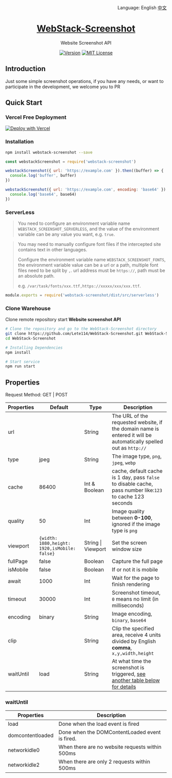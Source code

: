 <div align="right">
  Language:
  English
  <a title="中文" href="README_CN.md">中文</a>
</div>

<h1 align="center"><a href="https://github.com/lete114/WebStack-Screenshot" target="_blank">WebStack-Screenshot</a></h1>
<p align="center">Website Screenshot API </p>

<p align="center">
    <a href="https://github.com/Lete114/WebStack-Screenshot/releases/"><img src="https://img.shields.io/npm/v/webstack-screenshot?logo=npm" alt="Version"></a>
    <a href="https://github.com/Lete114/WebStack-Screenshot/blob/main/LICENSE"><img src="https://img.shields.io/npm/l/webstack-screenshot" alt="MIT License"></a>
</p>

## Introduction

Just some simple screenshot operations, if you have any needs, or want to participate in the development, we welcome you to PR

## Quick Start

### Vercel Free Deployment

[![Deploy with Vercel](https://vercel.com/button)](https://vercel.com/new/clone?repository-url=https://github.com/Lete114/WebStack-Screenshot/tree/Vercel)

### Installation

```bash
npm install webstack-screenshot --save
```

```js
const webstackScreenshot = require('webstack-screenshot')

webstackScreenshot({ url: 'https://example.com' }).then((buffer) => {
  console.log('buffer', buffer)
})

webstackScreenshot({ url: 'https://example.com', encoding: 'base64' }).then((base64) => {
  console.log('base64', base64)
})
```

### ServerLess

> You need to configure an environment variable name `WEBSTACK_SCREENSHOT_SERVERLESS`, and the value of the environment variable can be any value you want, e.g. `true`.

> You may need to manually configure font files if the intercepted site contains text in other languages.
>
> Configure the environment variable name `WEBSTACK_SCREENSHOT_FONTS`, the environment variable value can be a url or a path, multiple font files need to be split by `,`. url address must be `https://`, path must be an absolute path.
>
> e.g. `/var/task/fonts/xxx.ttf,https://xxxxx/xxx/xxx.ttf`.

```js
module.exports = require('webstack-screenshot/dist/src/serverless')
```

### Clone Warehouse

Clone remote repository start **Website screenshot API**

```bash
# Clone the repository and go to the WebStack-Screenshot directory
git clone https://github.com/Lete114/WebStack-Screenshot.git WebStack-Screenshot
cd WebStack-Screenshot

# Installing Dependencies
npm install

# Start service
npm run start
```

## Properties

Request Method: GET | POST

| Properties | Default   | Type          | Description                                                                                                       |
| ---------- | --------- | ------------- | ----------------------------------------------------------------------------------------------------------------- |
| url        |           | String        | The URL of the requested website, if the domain name is entered it will be automatically spelled out as `http://` |
| type       | jpeg      | String        | The image type, `png`, `jpeg`, `webp`                                                                             |
| cache      | 86400     | Int & Boolean | cache, default cache is 1 day, pass `false` to disable cache, pass number like:`123` to cache 123 seconds         |
| quality    | 50        | Int           | Image quality between **0-100**, ignored if the image type is `png`                                               |
| viewport   | `{width: 1080,height: 1920,isMobile: false}` | String \| Viewport           | Set the screen window size                                                                 |
| fullPage   | false     | Boolean       | Capture the full page                                                                                             |
| isMobile   | false     | Boolean       | If or not it is mobile                                                                                            |
| await      | 1000      | Int           | Wait for the page to finish rendering                                                                             |
| timeout    | 30000     | Int           | Screenshot timeout, `0` means no limit (in milliseconds)                                                          |
| encoding   | binary    | String        | Image encoding, `binary`, `base64`                                                                                |
| clip       |           | String        | Clip the specified area, receive 4 units divided by English **comma**, `x,y,width,height`                         |
| waitUntil  | load      | String        | At what time the screenshot is triggered, [see another table below for details](#waituntil)                       |

### waitUntil

| Properties       | Description                                     |
| ---------------- | ----------------------------------------------- |
| load             | Done when the load event is fired               |
| domcontentloaded | Done when the DOMContentLoaded event is fired.  |
| networkidle0     | When there are no website requests within 500ms |
| networkidle2     | When there are only 2 requests within 500ms     |
